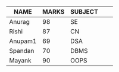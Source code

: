 |NAME   |MARKS   |SUBJECT   |  |   |
|---|---|---|---|---|
|Anurag   |98   |SE   |   |   |
|Rishi  |87 |CN   | |
|Anupam1   |69   |DSA   |   |   |
|Spandan  |70   |DBMS |    |   |
|Mayank   |90   |OOPS |    |   |
